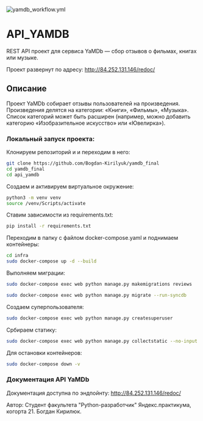 
![yamdb_workflow.yml](https://github.com/Bogdan-Kirilyuk/yamdb_final/actions/workflows/yamdb_workflow.yml/badge.svg?branch=master&event=push)

# API_YAMDB 
REST API проект для сервиса YaMDb — сбор отзывов о фильмах, книгах или музыке. 

Проект развернут по адресу: http://84.252.131.146/redoc/
## Описание 
 
Проект YaMDb собирает отзывы пользователей на произведения. 
Произведения делятся на категории: «Книги», «Фильмы», «Музыка». 
Список категорий  может быть расширен (например, можно добавить категорию «Изобразительное искусство» или «Ювелирка»). 
### Локальный запуск проекта: 
Клонируем репозиторий и и переходим в него: 
```bash 
git clone https://github.com/Bogdan-Kirilyuk/yamdb_final
cd yamdb_final 
cd api_yamdb 
``` 
 
Создаем и активируем виртуальное окружение: 
```bash 
python3 -m venv venv 
source /venv/Scripts/activate
``` 
 
Ставим зависимости из requirements.txt: 
```bash 
pip install -r requirements.txt 
``` 

Переходим в папку с файлом docker-compose.yaml и поднимаем контейнеры: 
```bash 
cd infra
sudo docker-compose up -d --build 
``` 

Выполняем миграции: 
```bash 
sudo docker-compose exec web python manage.py makemigrations reviews 
``` 
```bash 
sudo docker-compose exec web python manage.py migrate --run-syncdb
``` 

Создаем суперпользователя: 
```bash 
sudo docker-compose exec web python manage.py createsuperuser 
``` 

Србираем статику: 
```bash 
sudo docker-compose exec web python manage.py collectstatic --no-input 
``` 

Для остановки контейнеров: 
```bash 
sudo docker-compose down -v 
``` 

### Документация API YaMDb 
Документация доступна по эндпойнту: http://84.252.131.146/redoc/

Автор: Студент факультета "Python-разработчик" Яндекс.практикума, когорта 21. Богдан Кирилюк.